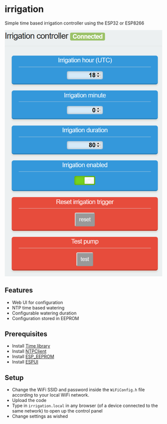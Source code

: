 # irrigation
Simple time based irrigation controller using the  ESP32 or ESP8266

![ui image](https://raw.githubusercontent.com/enwi/irrigation/master/img/UI.png)

## Features
* Web UI for configuration
* NTP time based watering
* Configurable watering duration
* Configuration stored in EEPROM


## Prerequisites
* Install [Time library](https://github.com/PaulStoffregen/Time)
* Install [NTPClient](https://github.com/arduino-libraries/NTPClient.git)
* Install [ESP_EEPROM](https://github.com/jwrw/ESP_EEPROM.git
)
* Install [ESPUI](https://github.com/s00500/ESPUI.git)

## Setup
* Change the WiFi SSID and password inside the `WiFiConfig.h` file according to your local WiFi network.
* Upload the code
* Type in `irrigation.local` in any browser (of a device connected to the same network) to open up the control panel
* Change settings as wished

